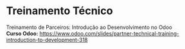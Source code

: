 # Treinamento Técnico
Treinamento de Parceiros: Introdução ao Desenvolvimento no Odoo <br>
**Curso Odoo:** https://www.odoo.com/slides/partner-technical-training-introduction-to-development-318

